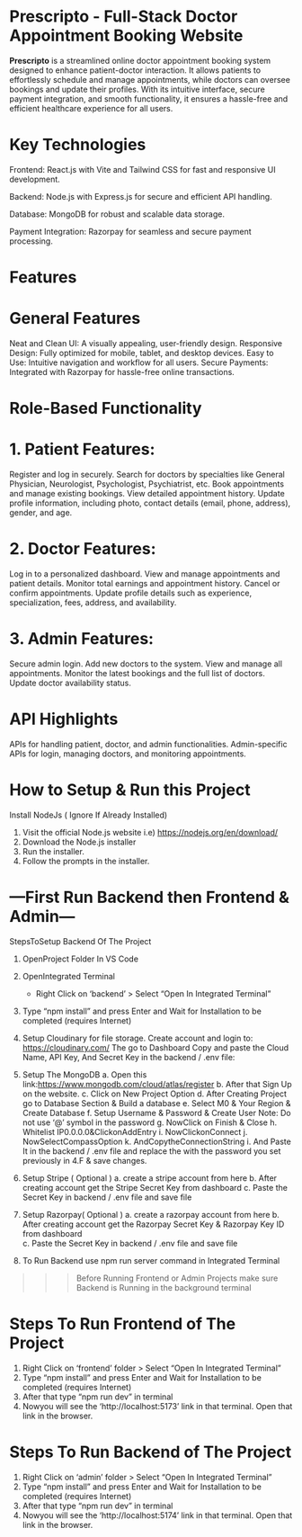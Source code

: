 # **Prescripto - Full-Stack Doctor Appointment Booking Website**

**Prescripto** is a streamlined online doctor appointment booking system designed to enhance patient-doctor interaction. It allows patients to effortlessly schedule and manage appointments, while doctors can oversee bookings and update their profiles. With its intuitive interface, secure payment integration, and smooth functionality, it ensures a hassle-free and efficient healthcare experience for all users.

# **Key Technologies**

Frontend: React.js with Vite and Tailwind CSS for fast and responsive UI development.

Backend: Node.js with Express.js for secure and efficient API handling.

Database: MongoDB for robust and scalable data storage.

Payment Integration: Razorpay for seamless and secure payment processing.


# **Features**

# **General Features**

Neat and Clean UI: A visually appealing, user-friendly design.
Responsive Design: Fully optimized for mobile, tablet, and desktop devices.
Easy to Use: Intuitive navigation and workflow for all users.
Secure Payments: Integrated with Razorpay for hassle-free online transactions.

# **Role-Based Functionality**
# 1. Patient Features:

Register and log in securely.
Search for doctors by specialties like General Physician, Neurologist, Psychologist, Psychiatrist, etc.
Book appointments and manage existing bookings.
View detailed appointment history.
Update profile information, including photo, contact details (email, phone, address), gender, and age.

# 2. Doctor Features:

Log in to a personalized dashboard.
View and manage appointments and patient details.
Monitor total earnings and appointment history.
Cancel or confirm appointments.
Update profile details such as experience, specialization, fees, address, and availability.

# 3. Admin Features:

Secure admin login.
Add new doctors to the system.
View and manage all appointments.
Monitor the latest bookings and the full list of doctors.
Update doctor availability status.


# API Highlights
APIs for handling patient, doctor, and admin functionalities.
Admin-specific APIs for login, managing doctors, and monitoring appointments.



# **How to Setup & Run this Project**

Install NodeJs ( Ignore If Already Installed)
 1. Visit the official Node.js website i.e) https://nodejs.org/en/download/
 2. Download the Node.js installer
 3. Run the installer.
 4. Follow the prompts in the installer.


 #      **—First Run Backend then Frontend & Admin—**
 StepsToSetup Backend Of The Project
  1. OpenProject Folder In VS Code
  2. OpenIntegrated Terminal
      - Right Click on ‘backend’ > Select “Open In Integrated Terminal”
  3. Type “npm install” and press Enter and Wait for Installation to be completed (requires Internet)

4. Setup Cloudinary for file storage.
  Create account and login to: https://cloudinary.com/
  The go to Dashboard
  Copy and paste the Cloud Name, API Key, And Secret Key in the
  backend / .env file:

5. Setup The MongoDB
 a. Open this link:https://www.mongodb.com/cloud/atlas/register
 b. After that Sign Up on the website.
 c. Click on New Project Option
 d. After Creating Project go to Database Section & Build a database
 e. Select M0 & Your Region & Create Database
 f. Setup Username & Password & Create User
     Note: Do not use ‘@’ symbol in the password
 g. NowClick on Finish & Close
 h. Whitelist IP0.0.0.0&ClickonAddEntry
 i. NowClickonConnect
 j. NowSelectCompassOption
 k. AndCopytheConnectionString
 i. And Paste It in the backend / .env file and replace the <password> with
 the password you set previously in 4.F & save changes.

6. Setup Stripe ( Optional )
 a. create a stripe account from here
 b. After creating account get the Stripe Secret Key from dashboard
 c. Paste the Secret Key in backend / .env file and save file

7. Setup Razorpay( Optional )
 a. create a razorpay account from here
 b. After creating account get the Razorpay Secret Key & Razorpay Key ID from dashboard    
 c. Paste the Secret Key in backend / .env file and save file

8. To Run Backend use npm run server command in Integrated Terminal

 >>> Before Running Frontend or Admin Projects make sure Backend is
 Running in the background terminal


# **Steps To Run Frontend of The Project**

 1. Right Click on ‘frontend’ folder > Select “Open In Integrated Terminal”
 2. Type “npm install” and press Enter and Wait for Installation to be completed
 (requires Internet)
 3. After that type “npm run dev” in terminal
 4. Nowyou will see the ‘http://localhost:5173’ link in that terminal. Open that link
 in the browser.


# **Steps To Run Backend of The Project**

 1. Right Click on ‘admin’ folder > Select “Open In Integrated Terminal”
 2. Type “npm install” and press Enter and Wait for Installation to be
 completed (requires Internet)
 3. After that type “npm run dev” in terminal
 4. Nowyou will see the ‘http://localhost:5174’ link in that terminal. Open
 that link in the browser.

